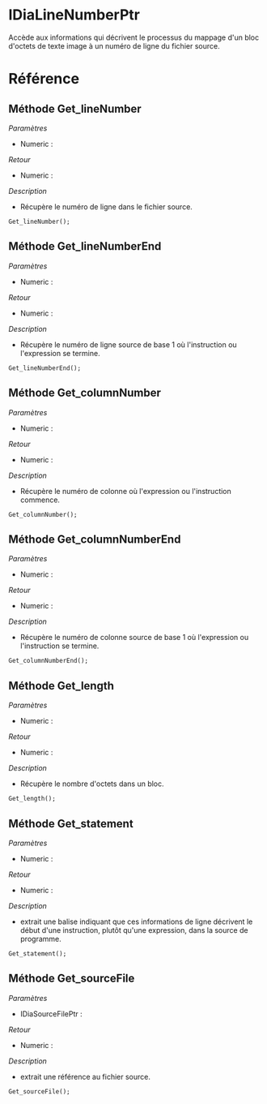 # IDiaLineNumberPtr
 Accède aux informations qui décrivent le processus du mappage d'un bloc d'octets de texte image à un numéro de ligne du fichier source.

# Référence
## Méthode Get_lineNumber
*Paramètres*
* Numeric : 

*Retour*
* Numeric : 

*Description*
*  Récupère le numéro de ligne dans le fichier source.
```
Get_lineNumber();
```

## Méthode Get_lineNumberEnd
*Paramètres*
* Numeric : 

*Retour*
* Numeric : 

*Description*
*  Récupère le numéro de ligne source de base 1 où l'instruction ou l'expression se termine.
```
Get_lineNumberEnd();
```

## Méthode Get_columnNumber
*Paramètres*
* Numeric : 

*Retour*
* Numeric : 

*Description*
*  Récupère le numéro de colonne où l'expression ou l'instruction commence.
```
Get_columnNumber();
```

## Méthode Get_columnNumberEnd
*Paramètres*
* Numeric : 

*Retour*
* Numeric : 

*Description*
*  Récupère le numéro de colonne source de base 1 où l'expression ou l'instruction se termine.
```
Get_columnNumberEnd();
```

## Méthode Get_length
*Paramètres*
* Numeric : 

*Retour*
* Numeric : 

*Description*
*  Récupère le nombre d'octets dans un bloc.
```
Get_length();
```

## Méthode Get_statement
*Paramètres*
* Numeric : 

*Retour*
* Numeric : 

*Description*
*  extrait une balise indiquant que ces informations de ligne décrivent le début d'une instruction, plutôt qu'une expression, dans la source de programme.
```
Get_statement();
```

## Méthode Get_sourceFile
*Paramètres*
* IDiaSourceFilePtr : 

*Retour*
* Numeric : 

*Description*
*  extrait une référence au fichier source.
```
Get_sourceFile();
```
